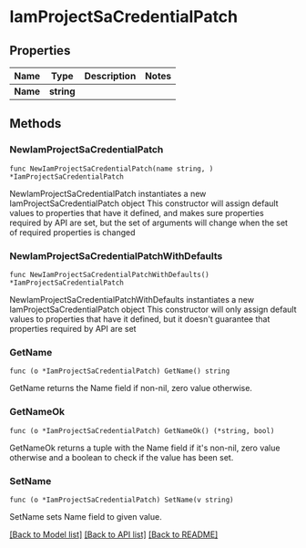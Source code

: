 # IamProjectSaCredentialPatch

## Properties

Name | Type | Description | Notes
------------ | ------------- | ------------- | -------------
**Name** | **string** |  | 

## Methods

### NewIamProjectSaCredentialPatch

`func NewIamProjectSaCredentialPatch(name string, ) *IamProjectSaCredentialPatch`

NewIamProjectSaCredentialPatch instantiates a new IamProjectSaCredentialPatch object
This constructor will assign default values to properties that have it defined,
and makes sure properties required by API are set, but the set of arguments
will change when the set of required properties is changed

### NewIamProjectSaCredentialPatchWithDefaults

`func NewIamProjectSaCredentialPatchWithDefaults() *IamProjectSaCredentialPatch`

NewIamProjectSaCredentialPatchWithDefaults instantiates a new IamProjectSaCredentialPatch object
This constructor will only assign default values to properties that have it defined,
but it doesn't guarantee that properties required by API are set

### GetName

`func (o *IamProjectSaCredentialPatch) GetName() string`

GetName returns the Name field if non-nil, zero value otherwise.

### GetNameOk

`func (o *IamProjectSaCredentialPatch) GetNameOk() (*string, bool)`

GetNameOk returns a tuple with the Name field if it's non-nil, zero value otherwise
and a boolean to check if the value has been set.

### SetName

`func (o *IamProjectSaCredentialPatch) SetName(v string)`

SetName sets Name field to given value.



[[Back to Model list]](../README.md#documentation-for-models) [[Back to API list]](../README.md#documentation-for-api-endpoints) [[Back to README]](../README.md)


